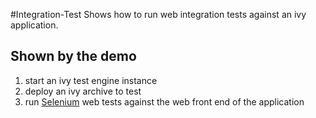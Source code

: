 #Integration-Test
Shows how to run web integration tests against an ivy application.

## Shown by the demo
1. start an ivy test engine instance
2. deploy an ivy archive to test
3. run [Selenium](http://www.seleniumhq.org/) web tests against the web front end of the application
